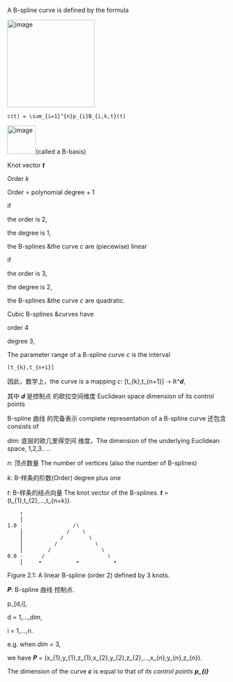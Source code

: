 A B-spline curve is defined by the formula 

<img width="200" alt="image" src="https://github.com/ChenxingWang93/ComputationalGeometry/assets/31954987/85f6fdc7-0b24-4ff9-9140-31d7e396b523">

```
c(t) = \sum_{i=1}^{n}p_{i}B_{i,k,t}(t)
```

<img width="65" alt="image" src="https://github.com/ChenxingWang93/ComputationalGeometry/assets/31954987/3c25b8ff-9cd8-4c74-b7cd-2c88dca7a8bb">(called a B-basis)

Knot vector ***t***

Order _k_

Order = polynomial degree + 1

if 

the order is 2,

the degree is 1,

the B-splines &the curve _c_ are (piecewise) linear

if 

the order is 3,

the degree is 2,

the B-splines &the curve _c_ are quadratic. 

Cubic B-splines &curves have 

order 4

degree 3,

  The parameter range of a B-spline curve _c_ is the interval 

    [t_{k},t_{n+1}]

因此，数学上，the curve is a mapping _c_: [t_{k},t_{n+1}] ➝ ℝ^𝒅,

其中 𝒅 是控制点 的欧拉空间维度 Euclidean space dimension of its control points


B-spline 曲线 的完备表示 complete representation of a B-spline curve 还包含 consists of


_dim_: 底层的欧几里得空间 维度，The dimension of the underlying Euclidean space, 1,2,3.. ..


_n_: 顶点数量 The number of vertices (also the number of B-splines)


_k_: B-样条的阶数(Order) degree plus one


_t_: B-样条的结点向量 The knot vector of the B-splines. ***t*** = (t_{1},t_{2},...,t_{n+k}).


```
    ↑
    ⎮
1.0 -                ∕∖
    ⎮              ∕    ∖
    ⎮            ∕        ∖
    ⎮          ∕            ∖
    ⎮        ∕                ∖
0.0 -      ∕                    ∖
    ⎮     •           •           •

```


Figure 2.1: A linear B-spline (order 2) defined by 3 knots.


***P***: B-spline 曲线 控制点.


p_[d,i], 


d = 1,...,_dim_, 


i = 1,...,n.  


e.g. when _dim_ = 3, 


we have ***P*** = (x_{1},y_{1},z_{1},x_{2},y_{2},z_{2},...,x_{n},y_{n},z_{n}).


The dimension of the curve ***c*** is equal to that of _its control points_ ***p_{i}***
